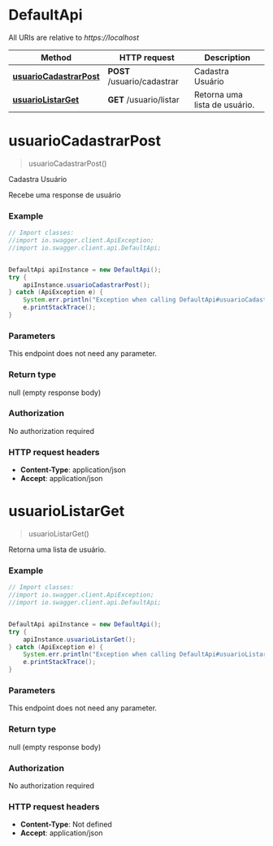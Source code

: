 # DefaultApi

All URIs are relative to *https://localhost*

Method | HTTP request | Description
------------- | ------------- | -------------
[**usuarioCadastrarPost**](DefaultApi.md#usuarioCadastrarPost) | **POST** /usuario/cadastrar | Cadastra Usuário
[**usuarioListarGet**](DefaultApi.md#usuarioListarGet) | **GET** /usuario/listar | Retorna uma lista de usuário.


<a name="usuarioCadastrarPost"></a>
# **usuarioCadastrarPost**
> usuarioCadastrarPost()

Cadastra Usuário

Recebe uma response de usuário

### Example
```java
// Import classes:
//import io.swagger.client.ApiException;
//import io.swagger.client.api.DefaultApi;


DefaultApi apiInstance = new DefaultApi();
try {
    apiInstance.usuarioCadastrarPost();
} catch (ApiException e) {
    System.err.println("Exception when calling DefaultApi#usuarioCadastrarPost");
    e.printStackTrace();
}
```

### Parameters
This endpoint does not need any parameter.

### Return type

null (empty response body)

### Authorization

No authorization required

### HTTP request headers

 - **Content-Type**: application/json
 - **Accept**: application/json

<a name="usuarioListarGet"></a>
# **usuarioListarGet**
> usuarioListarGet()

Retorna uma lista de usuário.

### Example
```java
// Import classes:
//import io.swagger.client.ApiException;
//import io.swagger.client.api.DefaultApi;


DefaultApi apiInstance = new DefaultApi();
try {
    apiInstance.usuarioListarGet();
} catch (ApiException e) {
    System.err.println("Exception when calling DefaultApi#usuarioListarGet");
    e.printStackTrace();
}
```

### Parameters
This endpoint does not need any parameter.

### Return type

null (empty response body)

### Authorization

No authorization required

### HTTP request headers

 - **Content-Type**: Not defined
 - **Accept**: application/json

